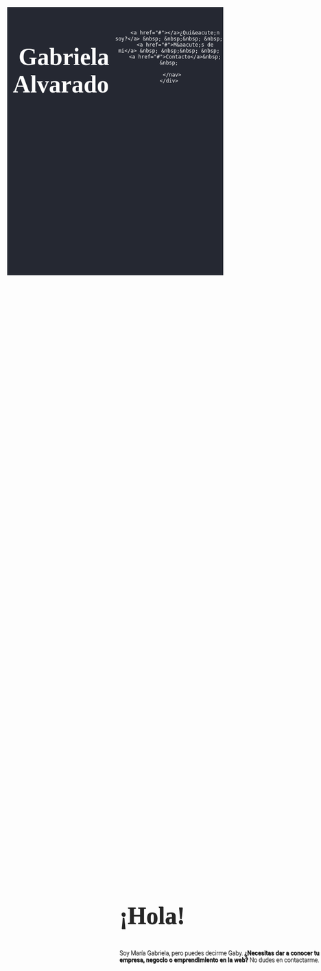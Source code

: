 <html>

<head>
  <title>Gabriela Alvarado</title>
  <meta charset="utf-8"/>
  <link rel="stylesheet" href="https://maxcdn.bootstrapcdn.com/bootstrap/3.3.6/css/bootstrap.min.css" integrity="sha384-1q8mTJOASx8j1Au+a5WDVnPi2lkFfwwEAa8hDDdjZlpLegxhjVME1fgjWPGmkzs7" crossorigin="anonymous">
  <link href='https://fonts.googleapis.com/css?family=Roboto:300,400,700' rel='stylesheet' type='text/css'>
  <link rel="stylesheet" type="text/css" href="main.css">
</head>

<style>
.container{
  margin-left: 0;
  margin-right: 0;
  width: 100%;
  height: 15%;
}

body {
  font-family: 'Roboto', sans-serif;
  font-weight: 300;
}

header {
  padding: 20px 0;
  background-color: hsl(226, 15%, 17%);
  color: #fff;
}

a {color: #fff;}
a :hover{
  color: rgb(72, 159, 196);
}

header .row,
footer .row {
  display: flex;
  align-items: center;
}

header h1 {
  font-weight: 700;
  margin: 0;
}

header nav {
  display: flex;
  justify-content: flex-end;
}

header p {
  padding: 0 20px;
  margin: 0;
  color: 0;
}


.jumbotron {
  display: flex;
  align-items: center;
  background-image: url('https://scontent-mia3-1.xx.fbcdn.net/v/t39.30808-6/275378170_7443535775671434_3793769550415233390_n.jpg?_nc_cat=106&ccb=1-5&_nc_sid=09cbfe&_nc_ohc=81CXlLoJgrQAX-p0q9N&_nc_ht=scontent-mia3-1.xx&oh=00_AT-DMRhRjwggaHRYcTI-VO-umtPE9Fm-2-DjMQy_osxHWA&oe=622ED448');
  background-size: cover;
	opacity: 0.85;
  color: #000;
  height: 80%;
  width: 40%;
  
  text-shadow: 0.5px 0.5px 0.5px #000000;
}

.jumboright {
  padding-left: 130%;
  width: 250%;
}
.jumboright h2 {
  font-size: 60px;
  /*font-weight: 700;*/
  margin: 0;
  color: #000;
	text-shadow: 1.5px 1.5px 1.5px #f1f1f1;
}

.jumboright h3 {
  margin: 0 0 20px;
  color: #000;
}

.arabella{
  font-family: Arabella;
}

section .row img {
  margin: 0 0 30px;
  width: 100%;
}

.col-md-6 {
  margin: 0 0 30px;
}

.btn.btn-primary {
  border-radius: 2px;
  border: 0px;
  color: #000;
  text-shadow: none;
  background-color: #ffffff;
}

.btn.btn-primary:hover {
  color: #ffffff;
  background-color: #fbd1d5;
}

.btn-secondary {
  background-color: #E8DFE0;
  color: #ffffff;
  margin: 0 0 30px;
}

footer {
  font-size: 12px;
  padding: 20px 0;
}

footer .col-sm-8 {
  display: flex;
  justify-content: flex-end;
}

footer ul {
  list-style: none;
}

footer li img {
  width: 32px;
  height: 32px;
}

h1 {font-size: 4em;}
</style>

<body>
	<header class="container">
    <div class = "row">
      <h1 class = " arabella col-sm-4">&nbsp; &nbsp;Gabriela Alvarado</h1> 
      <nav class = "col-sm-8 text-right">
        
        <a href="#"></a>¿Qui&eacute;n soy?</a> &nbsp; &nbsp;&nbsp; &nbsp;
        <a href="#">M&aacute;s de mi</a> &nbsp; &nbsp;&nbsp; &nbsp;
        <a href="#">Contacto</a>&nbsp; &nbsp;
        
      </nav>
    </div>
  </header>

  <section class = "jumbotron">
    <div class = "container">
      <div class = "row text-center">
      </div>
      <div class="jumboright">
        <h1 class="arabella">¡Hola!</h1>
        <p>Soy Mar&iacute;a Gabriela, pero puedes decirme Gaby. <b>¿Necesitas dar a conocer tu empresa, negocio o emprendimiento
          en la web?</b> No dudes en contactarme.</p>
    </div>
  </section>
</body>
</html>
